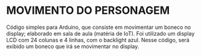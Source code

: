 # MOVIMENTO DO PERSONAGEM

Código simples para Arduino, que consiste em movimentar um boneco no display; elaborado em sala de aula (matéria de IoT). Foi utilizado um display LCD com 24 colunas e 4 linhas, com o backlight azul. Nesse código, será exibido um boneco que irá se movimentar no display.
